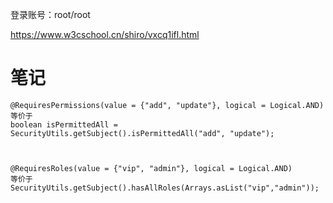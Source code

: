 登录账号：root/root

https://www.w3cschool.cn/shiro/vxcq1ifl.html

# 笔记
```
@RequiresPermissions(value = {"add", "update"}, logical = Logical.AND)
等价于
boolean isPermittedAll = SecurityUtils.getSubject().isPermittedAll("add", "update");



@RequiresRoles(value = {"vip", "admin"}, logical = Logical.AND)
等价于
SecurityUtils.getSubject().hasAllRoles(Arrays.asList("vip","admin"));
```